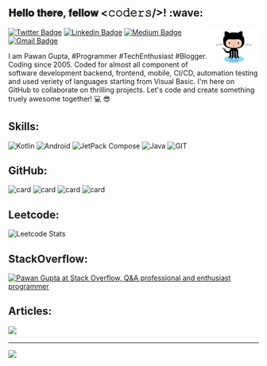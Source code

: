 <h2> 𝐇𝐞𝐥𝐥𝐨 𝐭𝐡𝐞𝐫𝐞, 𝐟𝐞𝐥𝐥𝐨𝐰 <𝚌𝚘𝚍𝚎𝚛𝚜/>! :wave: </h2>

<img align='right' src='https://github.com/pawankgupta-se/pawankgupta-se/blob/main/octocat.gif' width='100"'>

[![Twitter Badge](https://img.shields.io/badge/@pawankgupta__se-pawankgupta_se?style=flat-square&logo=x&logoColor=white&color=black&link=https://twitter.com/pawankgupta_se)](https://twitter.com/pawankgupta_se) [![Linkedin Badge](https://img.shields.io/badge/pawankgupta--se-pawankgupta_se?style=flat-square&logo=linkedin&logoColor=white&color=blue&link=https://www.linkedin.com/in/pawankgupta-se)](https://www.linkedin.com/in/pawankgupta-se/) [![Medium Badge](https://img.shields.io/badge/@pawankgupta.se-pawankgupta_se?style=flat-square&logo=medium&logoColor=white&labelColor=black&color=black&link=https://medium.com/@pawankgupta-se)](https://medium.com/@pawankgupta-se) [![Gmail Badge](https://img.shields.io/badge/pawankgupta.se@gmail.com-pawankgupta_se?style=flat-square&logo=gmail&logoColor=white&labelColor=red&color=red&link=mailto:pawankgupta.se@gmail.com)](mailto:pawankgupta.se@gmail.com)

I am Pawan Gupta, #Programmer #TechEnthusiast #Blogger. Coding since 2005. Coded for almost all component of software development backend, frontend, mobile, CI/CD, automation testing and used veriety of languages starting from Visual Basic. I'm here on GitHub to collaborate on thrilling projects. Let's code and create something truely awesome together! :computer: :sunglasses:


## Skills:
![Kotlin](https://img.shields.io/badge/Kotlin-pawankgupta_se?style=for-the-badge&logo=kotlin&logoColor=white&color=%237f52ff
) ![Android](https://img.shields.io/badge/Android-pawankgupta_se?style=for-the-badge&logo=Android&logoColor=white&color=%233ddc84
) ![JetPack Compose](https://img.shields.io/badge/JetPack%20Compose-pawankgupta_se?style=for-the-badge&logo=jetpackcompose&logoColor=white&color=%234285F4
) ![Java](https://img.shields.io/badge/Java-pawankgupta_se?style=for-the-badge&logo=openjdk&logoColor=white&color=%23E98407
) ![GIT](https://img.shields.io/badge/Git-fc6d26?style=for-the-badge&logo=git&logoColor=white)


## GitHub:
![card](http://github-profile-summary-cards.vercel.app/api/cards/profile-details?username=pawankgupta-se&theme=github)
![card](http://github-profile-summary-cards.vercel.app/api/cards/repos-per-language?username=pawankgupta-se&theme=github)
![card](http://github-profile-summary-cards.vercel.app/api/cards/most-commit-language?username=pawankgupta-se&theme=github)
![card](http://github-profile-summary-cards.vercel.app/api/cards/stats?username=pawankgupta-se&theme=github)

<!--
![Pawan's github stats](https://github-readme-stats.vercel.app/api?username=pawankgupta-se&hide=["issues"]&show_icons=true)
-->

## Leetcode: 
![Leetcode Stats](https://leetcard.jacoblin.cool/pawankgupta-se)


## StackOverflow:
<a href="https://stackoverflow.com/users/1319627/pawan-gupta"><img src="https://stackoverflow.com/users/flair/1319627.png?theme=dark" width="208" height="58" alt="Pawan Gupta at Stack Overflow, Q&amp;A professional and enthusiast programmer" title="Pawan Gupta at Stack Overflow, Q&amp;A professional and enthusiast programmer"></a>


## Articles:
<a target="_blank" href="https://medium.com/@pawankgupta-se"><img src="https://github-read-medium-git-main.pahlevikun.vercel.app/latest?username=@pawankgupta-se&limit=2"/></a>

---
[![](https://visitcount.itsvg.in/api?id=pawankgupta-se&label=Profile%20Views&color=3&icon=5&pretty=false)](https://visitcount.itsvg.in)
<!--
-->
